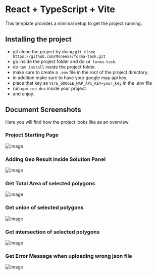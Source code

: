 # React + TypeScript + Vite

This template provides a minimal setup to get the project running.


## Installing the project
- git clone the project by doing `git clone https://github.com/Moneexa/forma-task.git`
- go inside the project folder and do `cd forma-task`.
- do `npm install` inside the project folder.
- make sure to create a `.env` file in the root of the project directory.
- in addition make sure to have your google map api key.
- place that key as `VITE_GOOGLE_MAP_API_KEY=your_key` in the .env file
- run `npm run dev` inside your project.
- and enjoy.

## Document Screenshots
Here you will find how the project looks like as an overview
### Project Starting Page
![image](https://github.com/user-attachments/assets/e24ec701-2be7-4393-a0c4-a7cfeb51f52c)

### Adding Geo Result inside Solution Panel
![image](https://github.com/user-attachments/assets/86ef008a-580b-46bd-984d-3d4b739b7bec)

### Get Total Area of selected polygons
![image](https://github.com/user-attachments/assets/0aac4730-5fb8-4fe6-a2c9-7940484171f2)


### Get union of selected polygons

![image](https://github.com/user-attachments/assets/fab98b78-8de5-4468-beee-daa348474550)


### Get intersection of selected polygons
![image](https://github.com/user-attachments/assets/b546dc91-b4a6-40da-a00a-ff1d30d259cc)


### Get Error Message when uploading wrong json file

![image](https://github.com/user-attachments/assets/22224b88-47b6-470c-a5b9-acf9ce2cc778)
